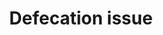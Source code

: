 ---
title: Defecation issue
order: 5
links:
  - text: "Why does my cat toilet outside of the tray? (Web)"
    url: "https://www.cats.org.uk/help-and-advice/cat-behaviour/toileting"
  - text: "How to stop cat from toileting outside tray (Youtube)"
    url: "https://youtu.be/wUHEWrbGbaE?si=xovUlbZrIO-coH7a"
  - text: "A visual guide to the perfect litter tray (Infographic)"
    url: "https://www.cats.org.uk/media/4304/litter_tray.jpg"
---